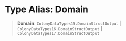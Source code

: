 # Type Alias: Domain

> **Domain**: `ColonyDataTypes15.DomainStructOutput` \| `ColonyDataTypes16.DomainStructOutput` \| `ColonyDataTypes17.DomainStructOutput`
